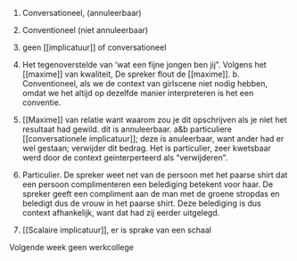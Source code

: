 1.	Conversationeel, (annuleerbaar)
2.	Conventioneel (niet annuleerbaar)
3.	geen [[implicatuur]] of conversationeel

2.	Het tegenoverstelde van ‘wat een fijne jongen ben jij”. Volgens het [[maxime]] van kwaliteit, De spreker flout de [[maxime]].
b. Conventioneel, als we de context van girlscene niet nodig hebben, omdat we het altijd op dezelfde manier interpreteren is het een conventie. 

3. [[Maxime]] van relatie want waarom zou je dit opschrijven als je niet het resultaat had gewild.
dit is annuleerbaar. 
a&b particuliere [[conversationele implicatuur]]; deze is anuleerbaar, want ander had er wel gestaan; verwijder dit bedrag. Het is particulier, zeer kwetsbaar werd door de context geinterperteerd als “verwijderen”. 

4.	Particulier. De spreker weet net van de persoon met het paarse shirt dat een persoon complimenteren een belediging betekent voor haar. De spreker geeft een compliment aan de man met de groene stropdas en beledigt dus de vrouw in het paarse shirt. Deze belediging is dus context afhankelijk, want dat had zij eerder uitgelegd. 

5.	[[Scalaire implicatuur]], er is sprake van een schaal

Volgende week geen werkcollege